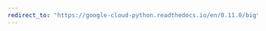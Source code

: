 ```yaml
---
redirect_to: "https://google-cloud-python.readthedocs.io/en/0.11.0/bigtable-table-api.html"
---
```

